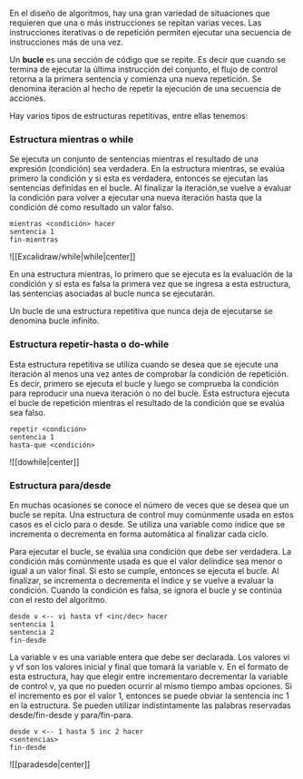 En el diseño de algoritmos, hay una gran variedad de situaciones que requieren que una o más instrucciones se repitan varias veces. Las instrucciones iterativas o de repetición permiten ejecutar una secuencia de instrucciones más de una vez. 

Un **bucle** es una sección de código que se repite. Es decir que cuando se termina de ejecutar la última instrucción del conjunto, el flujo de control retorna a la primera sentencia y comienza una nueva repetición. Se denomina iteración al hecho de repetir la ejecución de una secuencia de acciones.

Hay varios tipos de estructuras repetitivas, entre ellas tenemos:
### Estructura mientras o while

Se ejecuta un conjunto de sentencias mientras el resultado de una expresión (condición) sea verdadera. 
En la estructura mientras, se evalúa primero la condición y si esta es verdadera, entonces se ejecutan las sentencias definidas en el bucle. 
Al finalizar la iteración,se vuelve a evaluar la condición para volver a ejecutar una nueva iteración hasta que la condición dé como resultado un valor falso.

```
mientras <condición> hacer
sentencia 1
fin-mientras
```

![[Excalidraw/while|while|center]]

En una estructura mientras, lo primero que se ejecuta es la evaluación de la condición y si esta es falsa la primera vez que se ingresa a esta estructura, las sentencias asociadas al bucle nunca se ejecutarán.

Un bucle de una estructura repetitiva que nunca deja de ejecutarse se denomina bucle infinito.
### Estructura repetir-hasta o do-while

Esta estructura repetitiva se utiliza cuando se desea que se ejecute una iteración al menos una vez antes de comprobar la condición de repetición. Es decir, primero se ejecuta el bucle y luego se comprueba la condición para reproducir una nueva iteración o no del bucle. Esta estructura ejecuta el bucle de repetición mientras el resultado de la condición que se evalúa sea falso.

```
repetir <condición>
sentencia 1
hasta-que <condición>
```

![[dowhile|center]]
### Estructura para/desde

En muchas ocasiones se conoce el número de veces que se desea que un bucle se repita. Una estructura de control muy comúnmente usada en estos casos es el ciclo para o desde. Se utiliza una variable como índice que se incrementa o decrementa en forma automática al finalizar cada ciclo.

Para ejecutar el bucle, se evalúa una condición que debe ser verdadera. La condición más comúnmente usada es que el valor delíndice sea menor o igual a un valor final. Si esto se cumple, entonces se ejecuta el bucle. Al finalizar, se incrementa o decrementa el índice y se vuelve a evaluar la condición. Cuando la condición es falsa, se ignora el bucle y se continúa con el resto del algoritmo.

```
desde v <-- vi hasta vf <inc/dec> hacer
sentencia 1
sentencia 2
fin-desde
```

La variable v es una variable entera que debe ser declarada. Los valores vi y vf son los valores inicial y final que tomará la variable v. En el formato de esta estructura, hay que elegir entre incrementaro decrementar la variable de control v, ya que no pueden ocurrir al mismo tiempo ambas opciones. Si el incremento es por el valor 1, entonces se puede obviar la sentencia inc 1 en la estructura. Se pueden utilizar indistintamente las palabras reservadas desde/fin-desde y para/fin-para.

```
desde v <-- 1 hasta 5 inc 2 hacer
<sentencias>
fin-desde
```

![[paradesde|center]]
